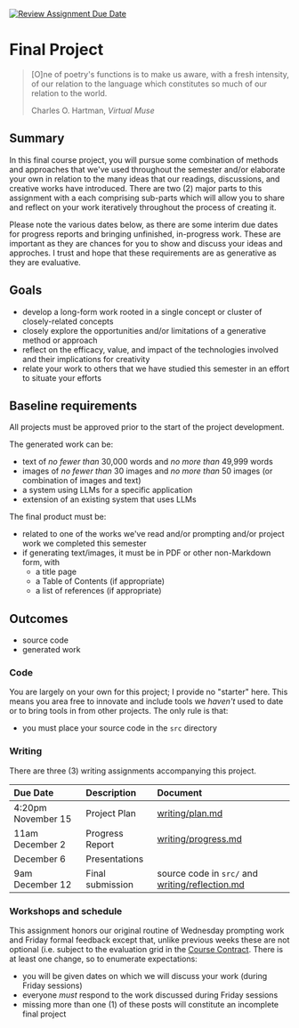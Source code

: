 [![Review Assignment Due Date](https://classroom.github.com/assets/deadline-readme-button-22041afd0340ce965d47ae6ef1cefeee28c7c493a6346c4f15d667ab976d596c.svg)](https://classroom.github.com/a/7QHd2qos)
# Final Project

> [O]ne of poetry's functions is to make us aware, with a fresh intensity, 
> of our relation to the language which constitutes so much of our relation 
> to the world.
>
> Charles O. Hartman, _Virtual Muse_

## Summary

In this final course project, you will pursue some combination of methods and approaches 
that we've used throughout the semester and/or elaborate your own in relation to the many 
ideas that our readings, discussions, and creative works have introduced. There are two (2) 
major parts to this assignment with a each comprising sub-parts which will allow you to share 
and reflect on your work iteratively throughout the process of creating it.

Please note the various dates below, as there are some interim due dates for progress reports
and bringing unfinished, in-progress work. These are important as they are chances for you to
show and discuss your ideas and approches. I trust and hope that these requirements are as generative
as they are evaluative.

## Goals

* develop a long-form work rooted in a single concept or cluster of closely-related concepts
* closely explore the opportunities and/or limitations of a generative method or approach
* reflect on the efficacy, value, and impact of the technologies involved and their implications for creativity
* relate your work to others that we have studied this semester in an effort to situate your efforts

## Baseline requirements

All projects must be approved prior to the start of the project development.

The generated work can be:

* text of _no fewer than_ 30,000 words and _no more than_ 49,999 words
* images of _no fewer than_ 30 images and _no more than_ 50 images (or combination of images and text)
* a system using LLMs for a specific application
* extension of an existing system that uses LLMs

The final product must be:

* related to one of the works we've read and/or prompting and/or project work we completed this semester
* if generating text/images, it must be in PDF or other non-Markdown form, with
  * a title page
  * a Table of Contents (if appropriate)
  * a list of references (if appropriate)

## Outcomes

* source code
* generated work

### Code

You are largely on your own for this project; I provide no "starter" here. This means you area free to innovate and
include tools we _haven't_ used to date or to bring tools in from other projects. The only rule is that:

* you must place your source code in the `src` directory

### Writing

There are three (3) writing assignments accompanying this project.

|Due Date |Description |Document |
|:--------|:-----------|:--------|
| 4:20pm November 15|Project Plan |[writing/plan.md](writing/plan.md) |
| 11am December 2 | Progress Report |[writing/progress.md](writing/progress.md) |
| December 6 | Presentations |  |
| 9am December 12 |Final submission | source code in `src/` and [writing/reflection.md](writing/reflection.md) |

### Workshops and schedule

This assignment honors our original routine of Wednesday prompting work and Friday formal feedback except that, unlike
previous weeks these are not optional (i.e. subject to the evaluation grid in the [Course Contract](https://github.com/CMPSC350-Computational-Narrative-F2024/course_information). There is at least one change, so to enumerate expectations:

* you will be given dates on which we will discuss your work (during Friday sessions)
* everyone _must_ respond to the work discussed during Friday sessions
* missing more than one (1) of these posts will constitute an incomplete final project

